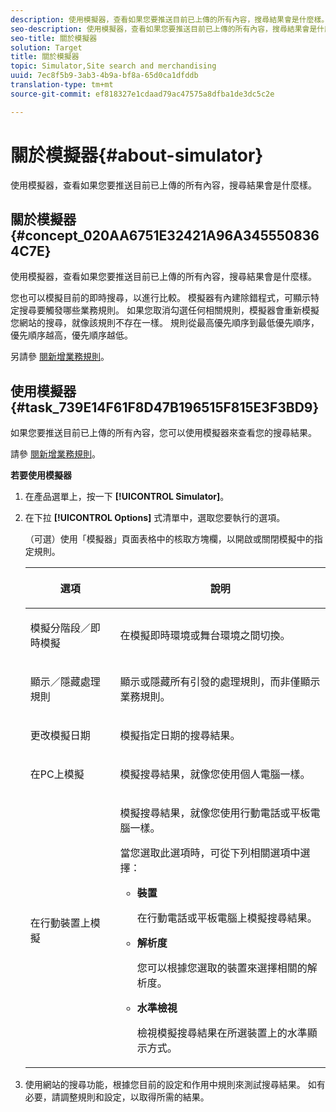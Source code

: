 ```yaml
---
description: 使用模擬器，查看如果您要推送目前已上傳的所有內容，搜尋結果會是什麼樣。
seo-description: 使用模擬器，查看如果您要推送目前已上傳的所有內容，搜尋結果會是什麼樣。
seo-title: 關於模擬器
solution: Target
title: 關於模擬器
topic: Simulator,Site search and merchandising
uuid: 7ec8f5b9-3ab3-4b9a-bf8a-65d0ca1dfddb
translation-type: tm+mt
source-git-commit: ef818327e1cdaad79ac47575a8dfba1de3dc5c2e

---
```



# 關於模擬器{#about-simulator}

使用模擬器，查看如果您要推送目前已上傳的所有內容，搜尋結果會是什麼樣。

## 關於模擬器 {#concept_020AA6751E32421A96A3455508364C7E}

使用模擬器，查看如果您要推送目前已上傳的所有內容，搜尋結果會是什麼樣。

您也可以模擬目前的即時搜尋，以進行比較。 模擬器有內建除錯程式，可顯示特定搜尋要觸發哪些業務規則。 如果您取消勾選任何相關規則，模擬器會重新模擬您網站的搜尋，就像該規則不存在一樣。 規則從最高優先順序到最低優先順序，優先順序越高，優先順序越低。

另請參 [閱新增業務規則](c-about-rules-menu/c-about-business-rules.md#task_BD3B31ED48BB4B1B8F1DCD3BFA2528E7)。

## 使用模擬器 {#task_739E14F61F8D47B196515F815E3F3BD9}

如果您要推送目前已上傳的所有內容，您可以使用模擬器來查看您的搜尋結果。

請參 [閱新增業務規則](c-about-rules-menu/c-about-business-rules.md#task_BD3B31ED48BB4B1B8F1DCD3BFA2528E7)。

**若要使用模擬器**

1. 在產品選單上，按一下 **[!UICONTROL Simulator]**。
1. 在下拉 **[!UICONTROL Options]** 式清單中，選取您要執行的選項。

   <!-- 
   
   r_simulator_page_options.xml
   
   -->

   （可選）使用「模擬器」頁面表格中的核取方塊欄，以開啟或關閉模擬中的指定規則。

   <table> 
    <thead> 
      <tr> 
      <th colname="col1" class="entry"> <p>選項 </p> </th> 
      <th colname="col2" class="entry"> <p>說明 </p> </th> 
      </tr> 
    </thead>
    <tbody> 
      <tr> 
      <td colname="col1"> <p>模擬分階段／即時模擬 </p> </td> 
      <td colname="col2"> <p>在模擬即時環境或舞台環境之間切換。 </p> </td> 
      </tr> 
      <tr> 
      <td colname="col1"> <p>顯示／隱藏處理規則 </p> </td> 
      <td colname="col2"> <p>顯示或隱藏所有引發的處理規則，而非僅顯示業務規則。 </p> </td> 
      </tr> 
      <tr> 
      <td colname="col1"> <p>更改模擬日期 </p> </td> 
      <td colname="col2"> <p>模擬指定日期的搜尋結果。 </p> </td> 
      </tr> 
      <tr> 
      <td colname="col1"> <p>在PC上模擬 </p> </td> 
      <td colname="col2"> <p>模擬搜尋結果，就像您使用個人電腦一樣。 </p> </td> 
      </tr> 
      <tr> 
      <td colname="col1"> <p>在行動裝置上模擬 </p> </td> 
      <td colname="col2"> <p>模擬搜尋結果，就像您使用行動電話或平板電腦一樣。 </p> <p>當您選取此選項時，可從下列相關選項中選擇： </p> 
        <ul id="ul_2A9901418212486A8EE67A78CB99CBE4"> 
        <li id="li_B210E954DF0D44C397718112C72C2103"> <b>裝置</b> <p>在行動電話或平板電腦上模擬搜尋結果。 </p> </li> 
        <li id="li_90B64EAA0B57446A90CE22172E703594"> <b>解析度</b> <p>您可以根據您選取的裝置來選擇相關的解析度。 </p> </li> 
        <li id="li_042AF9FA3FA846EDB48F7296DB361515"> <b>水準檢視</b> <p>檢視模擬搜尋結果在所選裝置上的水準顯示方式。 </p> </li> 
        </ul> </td> 
      </tr> 
    </tbody> 
    </table>

1. 使用網站的搜尋功能，根據您目前的設定和作用中規則來測試搜尋結果。 如有必要，請調整規則和設定，以取得所需的結果。
